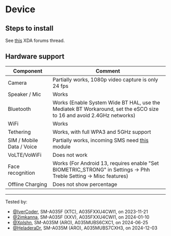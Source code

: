 # Device

## Steps to install

See [this](https://xdaforums.com/t/samsung-galaxy-a03-rooting-and-gsi-installation-guide.4642322/) XDA forums thread.

## Hardware support

| Component                 |      Comment                                              |
|---------------------------|-----------------------------------------------------------|
| Camera                    | Partially works, 1080p video capture is only 24 fps       |
| Speaker / Mic             | Works                                                     |
| Bluetooth                 | Works (Enable System Wide BT HAL, use the Mediatek BT Workaround, set the eSCO size to 16 and avoid 2.4GHz networks)|
| WiFi                      | Works                                                     |
| Tethering                 | Works, with full WPA3 and 5GHz support                    |
| SIM / Mobile Data / Voice | Partially works, incoming SMS need [this][1] module       |
| VoLTE/VoWiFi              | Does not work                                             |
| Face recognition          | Works (For Android 13, requires enable "Set BIOMETRIC_STRONG" in Settings -> Phh Treble Setting -> Misc features)                                                                               |
| Offline Charging          | Does not show percentage                                  |
---

Tested by:
- [@IverCoder](https://github.com/IverCoder), SM-A035F (XTC), A035FXXU4CWI1, on 2023-11-21
- [@2imkanna](https://github.com/2imkanna), SM-A035F (XXV), A035FXXU4CWI1, on 2024-01-10
- [@Xplshn](https://github.com/xplshn), SM-A035M (ARO), A035MUBS6CXC1, on 2024-06-25
- [@HeladeraDr](https://github.com/heladeradr), SM-A035M (ARO), A035MUBS7CXH3, on 2024-12-03

[1]: https://github.com/IverCoder/a03nnxx-ril-rollback/releases/latest